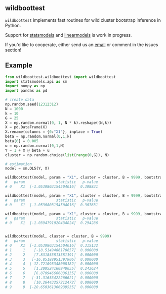 ## wildboottest

`wildboottest` implements fast routines for wild cluster 
bootstrap inference in Python. 

Support for [statsmodels](https://github.com/statsmodels/statsmodels) and 
[linearmodels](https://github.com/bashtage/linearmodels) is work in progress.

If you'd like to cooperate, either send us an 
[email](alexander-fischer1801@t-online.de) or comment in the issues section!


## Example 

```python
from wildboottest.wildboottest import wildboottest
import statsmodels.api as sm
import numpy as np
import pandas as pd

# create data
np.random.seed(12312312)
N = 1000
k = 10
G = 25
X = np.random.normal(0, 1, N * k).reshape((N,k))
X = pd.DataFrame(X)
X.rename(columns = {0:"X1"}, inplace = True)
beta = np.random.normal(0,1,k)
beta[0] = 0.005
u = np.random.normal(0,1,N)
Y = 1 + X @ beta + u
cluster = np.random.choice(list(range(0,G)), N)

# estimation
model = sm.OLS(Y, X)

wildboottest(model, param = "X1", cluster = cluster, B = 9999, bootstrap_type = "11")
#   param              statistic   p-value
# 0    X1  [-1.0530803154504016]  0.308831

wildboottest(model, param = "X1", cluster = cluster, B = 9999, bootstrap_type = "31")
#   param              statistic   p-value
# 0    X1  [-1.0530803154504016]  0.307631

wildboottest(model, param = "X1", cluster = cluster, B = 9999, bootstrap_type = "33")
#   param              statistic   p-value
# 0    X1  [-1.0394791020434824]  0.294286


wildboottest(model, cluster = cluster, B = 9999)
#   param              statistic   p-value
# 0    X1  [-1.0530803154504016]  0.315132
# 1     1    [-18.5149486170657]  0.000000
# 2     2    [7.831855813581191]  0.000000
# 3     3   [-16.85188951397906]  0.000000
# 4     4  [-12.721095348008182]  0.000000
# 5     5    [1.200524160940055]  0.243624
# 6     6    [6.870946666836135]  0.000000
# 7     7   [-31.31653422266621]  0.000000
# 8     8    [10.26443257212472]  0.000000
# 9     9  [-20.650361366939535]  0.000000
```
